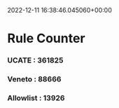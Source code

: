 2022-12-11 16:38:46.045060+00:00
# Rule Counter 
 ### UCATE : 361825

 ### Veneto : 88666

 ### Allowlist : 13926